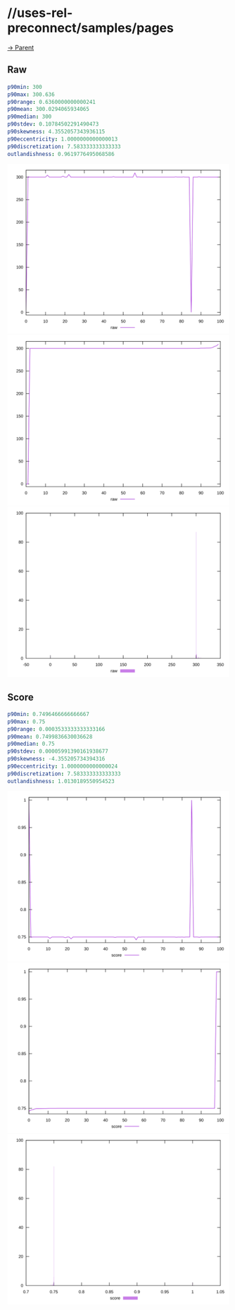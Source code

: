 
# //uses-rel-preconnect/samples/pages

[→ Parent](../..)


## Raw


```yaml
p90min: 300
p90max: 300.636
p90range: 0.6360000000000241
p90mean: 300.0294065934065
p90median: 300
p90stdev: 0.10784502291490473
p90skewness: 4.3552057343936115
p90eccentricity: 1.0000000000000013
p90discretization: 7.583333333333333
outlandishness: 0.9619776495068586

```

![PLOT: raw-values](./raw/values.svg)![PLOT: raw-sorted](./raw/sorted.svg)![PLOT: raw-histogram](./raw/histogram.svg)
## Score


```yaml
p90min: 0.7496466666666667
p90max: 0.75
p90range: 0.0003533333333333166
p90mean: 0.7499836630036628
p90median: 0.75
p90stdev: 0.00005991390161938677
p90skewness: -4.355205734394316
p90eccentricity: 1.0000000000000024
p90discretization: 7.583333333333333
outlandishness: 1.0130189550954523

```

![PLOT: score-values](./score/values.svg)![PLOT: score-sorted](./score/sorted.svg)![PLOT: score-histogram](./score/histogram.svg)